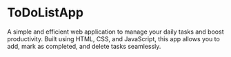 # ToDoListApp
A simple and efficient web application to manage your daily tasks and boost productivity. Built using HTML, CSS, and JavaScript, this app allows you to add, mark as completed, and delete tasks seamlessly.
